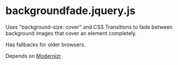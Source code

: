 backgroundfade.jquery.js
========================
Uses "background-size: cover" and CSS Transitions to fade between background images that cover an element completely. 

Has fallbacks for older browsers. 

Depends on [Modernizr](https://github.com/Modernizr/Modernizr)